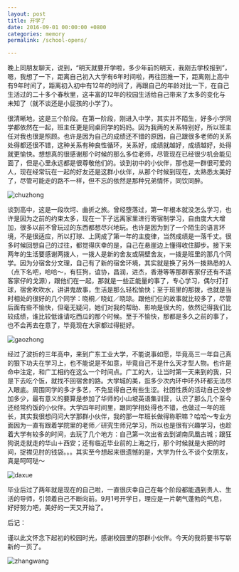 ```yaml
---
layout: post
title: 开学了
date: 2016-09-01 00:00:00 +0800
categories: memory
permalink: /school-opens/

---
```


晚上同朋友聊天，说到，“明天就要开学啦，多少年前的明天，我刚去学校报到”，嗯，我想了一下，距离自己初入大学有6年时间啦，再往回推一下，距离刚上高中有9年时间了，距离初入初中有12年的时间了，再跟自己的年龄对比一下，在自己生活过的二十多个春秋里，这丰富的12年的校园生活给自己带来了太多的变化与未知了（就不谈还是小屁孩的小学了）。

很清晰地，这是三个阶段。在第一阶段，刚进入中学，其实并不陌生，好多小学同学都依然在一起，班主任更是同桌同学的妈妈。因为我两的关系特别好，所以班主任对我也很是照顾。也许是因为自己的成绩还不错的原因，自己跟很多老师的关系处得都还很不错，这种关系有种良性循环，关系好，成绩就越好，成绩越好，处得就更愉快。想想真的很感谢那个时候的那么多位老师，尽管现在已经很少机会能见面了，但是心里永远都是很尊敬他们的。谈到初中的小伙伴，那也是一群很可爱的人，现在经常玩在一起的好友还是这群小伙伴，从那个时候到现在，太熟悉太美好了，尽管可能走的路不一样，但不忘的依然是那种兄弟情怀，同饮同醉。

![chuzhong](http://img.lfish.top/school-opens/raoyangzhongxue.jpg)

谈到高中，这是一段坎坷、曲折之旅。曾经堕落过，第一年根本就没怎么学习，也许是因为之前的约束太多，现在一下子远离家里进行寄宿制学习，自由度大大增加，很多以前不曾玩过的东西都想尽兴地玩。也许是因为到了一个陌生的语言环境，不是很适应，所以打球、上网成了第一年的主旋律，当然成绩是一落千丈。很多时候回想自己的过往，都觉得庆幸的是，自己在悬崖边上懂得收住脚步。接下来两年的生活要感谢两拨人，一拨人是新的舍友或隔壁舍友，一拨是班里的那几个同学。因为分宿舍分文理，自己有了新的宿舍环境，其实就是换了另外一拨熟悉的人（点下名吧，哈哈～，有狂狗，谊协，昌润，进杰，香港等等那群客家仔还有不适客家仔的戈源），跟他们在一起，那就是一些正能量的事了，专心学习，偶尔打打球，宿舍吹吹水，讲讲鬼故事，生活是那么轻松愉快；至于班里的那拨，也就是当时相处的很好的几个同学：晓桐／晓虹／晓琼。跟他们仨的故事就比较多了，尽管后面有些不愉快，但毫无疑问，她们对我的帮助、影响是很大的，依然记得我们比较成绩，谁比较低谁请吃西瓜的那个时候。至于不愉快，那都是多久之前的事了，也不会再去在意了，毕竟现在大家都过得挺好。

![gaozhong](http://img.lfish.top/school-opens/81472664956_.pic.jpg)

经过了波折的三年高中，来到广东工业大学，不能说事如愿，毕竟高三一年自己真的狠下功夫在学习上，也不能说是不如意，毕竟自己不是什么天才型人物。也许是命中注定，和广工相约在这么一个时间点。广工的大，让当时第一天来到的我，只是下去吃个饭，就找不回宿舍的路。大学城的美，逛多少次内环中环外环都无法尽入眼底。周围同学的多才多艺，不免显得自己有些生涩。社团性质的活动自己没参加多少，最有意义的要算是参加了华师的小山坡英语集训营，认识了那么几个至今还经常约饭的小伙伴。大学四年时间里，跟同学相处得也不错，也做过一年的班长，其实我很想问问大学那群小伙伴，我的那一年班长做得称职嘛？哈哈～专业方面因为一直有跟着学院里的老师／研究生师兄学习，所以也是很有兴趣学习，也趁着大学有较多的时间，去玩了几个地方：自己第一次出省去到湖南凤凰古城；跟狂狗说走就走的华山＋西安；还有临近毕业前的上海之行，那个时候就是大把的时间，捉襟见肘的钱袋。。。其实至今想起来很遗憾的是，大学为什么不谈个女朋友，真是呵呵哒～

![daxue](http://img.lfish.top/school-opens/91472664957_.pic.jpg)

毕业后过了两年就是现在的自己啦，一直很庆幸自己在每个阶段都能遇到贵人、生活的导师，引领着自己不断向前。9月1号开学日，理应是一片朝气蓬勃的气息，好好努力吧，美好的一天又开始了。  

后记：

谨以此文怀念下起初的校园时光，感谢校园里的那群小伙伴。今天的我将要书写崭新的一页了。

![zhangwang](http://img.lfish.top/zhanwang.jpg)